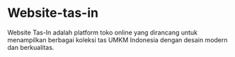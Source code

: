 # Website-tas-in
Website Tas-In adalah platform toko online yang dirancang untuk menampilkan berbagai koleksi tas UMKM Indonesia dengan desain modern dan berkualitas. 
